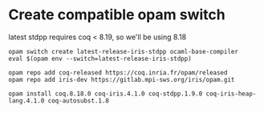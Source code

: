 # Create compatible opam switch

latest stdpp requires coq < 8.19, so we'll be using 8.18

```
opam switch create latest-release-iris-stdpp ocaml-base-compiler
eval $(opam env --switch=latest-release-iris-stdpp)

opam repo add coq-released https://coq.inria.fr/opam/released
opam repo add iris-dev https://gitlab.mpi-sws.org/iris/opam.git

opam install coq.8.18.0 coq-iris.4.1.0 coq-stdpp.1.9.0 coq-iris-heap-lang.4.1.0 coq-autosubst.1.8
```
